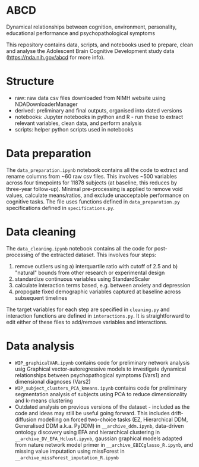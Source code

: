 # ABCD
Dynamical relationships between cognition, environment, personality, educational performance and psychopathological symptoms

This repository contains data, scripts, and notebooks used to prepare, clean and analyse the Adolescent Brain Cognitive Development study data (https://nda.nih.gov/abcd for more info). 

# Structure

* raw: raw data csv files downloaded from NIMH website using NDADownloaderManager
* derived: preliminary and final outputs, organised into dated versions
* notebooks: Jupyter notebooks in python and R - run these to extract relevant variables, clean data, and perform analysis
* scripts: helper python scripts used in notebooks

# Data preparation

The `data_preparation.ipynb` notebook contains all the code to extract and rename columns from ~60 raw csv files. This involves ~500 variables across four timepoints for 11878 subjects (at baseline, this reduces by three-year follow-up). Minimal pre-processing is applied to remove void values, calculate means/ratios, and exclude unacceptable performance on cognitive tasks. The file uses functions defined in `data_preparation.py` specifications defined in `specifications.py`.

# Data cleaning

The `data_cleaning.ipynb` notebook contains all the code for post-processing of the extracted dataset. This involves four steps:
1. remove outliers using a) interquartile ratio with cutoff of 2.5 and b) "natural" bounds from other research or experimental design
2. standardize continuous variables using StandardScaler
3. calculate interaction terms based, e.g. between anxiety and depression
4. propogate fixed demographic variables captured at baseline across subsequent timelines

The target variables for each step are specified in `cleaning.py` and interaction functions are defined in `interactions.py`. It is straightforward to edit either of these files to add/remove variables and interactions.

# Data analysis

* `WIP_graphicalVAR.ipynb` contains code for preliminary network analysis usig Graphical vector-autoregressive models to investigate dynamical relationships between psychopathogical symptoms (Vars1) and dimensional diagnoses (Vars2) 
* `WIP_subject_clusters_PCA_kmeans.ipynb` contains code for preliminary segmentation analysis of subjects using PCA to reduce dimensionality and k-means clustering
* Outdated analysis on previous versions of the dataset - included as the code and ideas may still be useful going forward. This includes drift-diffusion modelling on forced two-choice tasks (EZ, Hierarchical DDM, Generalised DDM a.k.a. PyDDM) in `__archive_ddm.ipynb`, data-driven ontology discovery using EFA and hierarchical clustering in `__archive_DV_EFA_Hclust.ipynb`, gaussian graphical models adapted from nature network model primer in `__archive_EBICglasso_R.ipynb`, and missing value imputation using missForest in `__archive_missForest_imputation_R.ipynb`
